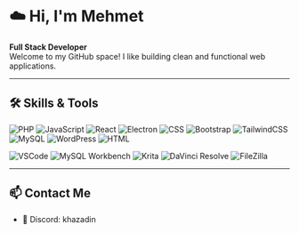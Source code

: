 # ☁️ Hi, I'm Mehmet

**Full Stack Developer**  
Welcome to my GitHub space! I like building clean and functional web applications.

---

## 🛠️ Skills & Tools


![PHP](https://img.shields.io/badge/-PHP-777BB4?style=flat&logo=php&logoColor=white)
![JavaScript](https://img.shields.io/badge/-JavaScript-F7DF1E?style=flat&logo=javascript&logoColor=black)
![React](https://img.shields.io/badge/-React-61DAFB?style=flat&logo=react&logoColor=black)
![Electron](https://img.shields.io/badge/-Electron-47848F?style=flat&logo=electron&logoColor=white)
![CSS](https://img.shields.io/badge/-CSS3-1572B6?style=flat&logo=css3&logoColor=white)
![Bootstrap](https://img.shields.io/badge/-Bootstrap-563D7C?style=flat&logo=bootstrap&logoColor=white)
![TailwindCSS](https://img.shields.io/badge/-TailwindCSS-38B2AC?style=flat&logo=tailwind-css&logoColor=white)
![MySQL](https://img.shields.io/badge/-MySQL-4479A1?style=flat&logo=mysql&logoColor=white)
![WordPress](https://img.shields.io/badge/-WordPress-21759B?style=flat&logo=wordpress&logoColor=white)
![HTML](https://img.shields.io/badge/-HTML5-E34F26?style=flat&logo=html5&logoColor=white)

![VSCode](https://img.shields.io/badge/-VSCode-007ACC?style=flat&logo=visual-studio-code&logoColor=white)
![MySQL Workbench](https://img.shields.io/badge/-MySQLWorkbench-00758F?style=flat&logo=mysql&logoColor=white)
![Krita](https://img.shields.io/badge/-Krita-3BABFF?style=flat&logo=krita&logoColor=white)
![DaVinci Resolve](https://img.shields.io/badge/-DaVinci%20Resolve-000000?style=flat&logo=daVinci-resolve&logoColor=white)
![FileZilla](https://img.shields.io/badge/-FileZilla-BF0000?style=flat&logo=filezilla&logoColor=white)

---

## 📫 Contact Me
- 💬 Discord: khazadin

